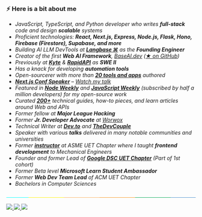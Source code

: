 ### ⚡️ Here is a bit about me

- *JavaScript, TypeScript, and Python developer who writes **full-stack** code and design **scalable** systems*
- *Proficient technologies: **React, Next.js, Express, Node.js, Flask, Hono, Firebase (Firestore), Supabase, and more***
- *Building AI LLM DevTools at [**Langbase ⌘**](https://langbase.com/) as the **Founding Engineer***
- *Creator of the first **Web AI Framework**, [BaseAI.dev](https://github.com/LangbaseInc/BaseAI) ([★ on GitHub](https://github.com/LangbaseInc/BaseAI))*
- *Previously at [**Kyte**](https://kyte.com/) & [**RapidAPI**](https://rapidapi.com/) as **SWE II***
- *Has a knack for developing **automation tools***
- *Open-sourcerer with more than [**20 tools and apps**](https://github.com/msaaddev/open-source) authored*
- [***Next.js Conf Speaker***](https://nextjs.org/conf/oct21/speakers/msaaddev) – *[Watch my talk](https://www.youtube.com/watch?v=6EOZf-FOUDI&ab_channel=Vercel)*
- *Featured in [**Node Weekly**](https://nodeweekly.com/issues/397) and [**JavaScript Weekly**](https://javascriptweekly.com/issues/547) (subscribed by half a million developers) for my open-source work*
- *Curated [**200+**](https://rapidapi.com/developers/saad) technical guides, how-to pieces, and learn articles around Web and APIs*
- *Former fellow at **Major League Hacking***
- *Former **Jr. Developer Advocate** at [Worwox](https://github.com/worwox)*
- *Technical Writer at [**Dev.to**](https://dev.to/msaaddev) and [**TheDevCouple**](https://thedevcouple.com/author/muhammadsaad/)*
- *Speaker with various **talks** delivered in many notable communities and universities*
- *Former [**instructor**](https://www.youtube.com/watch?v=l6U7pXfyuP4&list=PLjjqsCGTfaD7CVJqN3GQdxjHUxEAS1v6B) at ASME UET Chapter where I taught **frontend development** to Mechanical Engineers*
- *Founder and former Lead of [**Google DSC UET Chapter**](https://dsc.community.dev/university-of-engineering-and-technology-lahore/) (Part of 1st cohort)*
- *Former Beta level **Microsoft Learn Student Ambassador***
- *Former **Web Dev Team Lead** of ACM UET Chapter*
- *Bachelors in Computer Sciences*

![separator](assets/separate.jpg)

<a href="https://www.linkedin.com/in/msaaddev/" target="_blank" rel="noopener noreferrer">
  <img src="https://img.shields.io/badge/LinkedIn-Saad%20Irfan-blue?logo=linkedin&logoColor=blue&color=blue" />
</a>

<a href="mailto:mrsaadirfan@gmail.com.com" target="_blank" rel="noopener noreferrer">
  <img src="https://img.shields.io/badge/Gmail-Saad%20Irfan-red?logo=gmail&logoColor=red&color=red" />
</a>

<a href="https://www.youtube.com/channel/UCNQgFgvbz_Vf_2_sWaaKV8Q" target="_blank" rel="noopener noreferrer">
  <img src="https://img.shields.io/badge/YouTube-Saad%20Irfan-red?logo=youtube&logoColor=red&color=red" />
</a>
